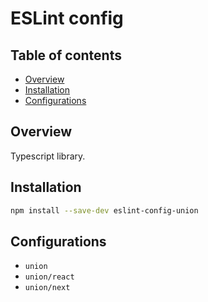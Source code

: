 # ESLint config

## Table of contents

- [Overview](#overview)
- [Installation](#installation)
- [Configurations](#configurations)

## Overview

Typescript library.

## Installation

```sh
npm install --save-dev eslint-config-union
```

## Configurations

- `union`
- `union/react`
- `union/next`
